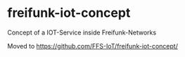 # freifunk-iot-concept
Concept of a IOT-Service inside Freifunk-Networks

Moved to https://github.com/FFS-IoT/freifunk-iot-concept/
